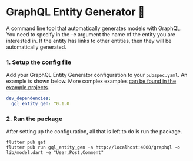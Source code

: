 # GraphQL Entity Generator 🤖

A command line tool that automatically generates models with GraphQL. You need to specify in the -e argument the name of the entity you are interested in. If the entity has links to other entities, then they will be automatically generated.

### 1. Setup the config file

Add your GraphQL Entity Generator configuration to your `pubspec.yaml`.
An example is shown below. More complex examples [can be found in the example projects](https://github.com/thisisdingo/gql_entity_gen/tree/master/example).

```yaml
dev_dependencies:
  gql_entity_gen: ^0.1.0
```

### 2. Run the package

After setting up the configuration, all that is left to do is run the package.

```shell
flutter pub get
flutter pub run gql_entity_gen -a http://localhost:4000/graphql -o lib/model.dart -e "User,Post,Comment"
```